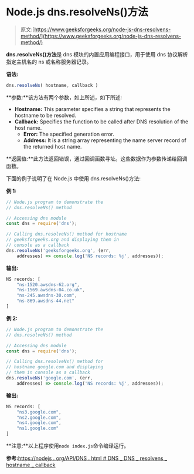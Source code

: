 # Node.js dns.resolveNs()方法

> 原文:[https://www.geeksforgeeks.org/node-js-dns-resolvens-method/](https://www.geeksforgeeks.org/node-js-dns-resolvens-method/)

**dns.resolveNs()方法**是 dns 模块的内置应用编程接口，用于使用 dns 协议解析指定主机名的 ns 或名称服务器记录。

**语法:**

```js
dns.resolveNs( hostname, callback )
```

**参数:**该方法有两个参数，如上所述，如下所述:

*   **Hostname:** This parameter specifies a string that represents the hostname to be resolved.
*   **Callback:** Specifies the function to be called after DNS resolution of the host name.
    *   **Error:** The specified generation error.
    *   **Address:** It is a string array representing the name server record of the returned host name.

**返回值:**此方法返回错误，通过回调函数寻址。这些数据作为参数传递给回调函数。

下面的例子说明了在 Node.js 中使用 dns.resolveNs()方法:

**例 1:**

```js
// Node.js program to demonstrate the   
// dns.resolveNs() method

// Accessing dns module
const dns = require('dns');

// Calling dns.resolveNs() method for hostname
// geeksforgeeks.org and displaying them in
// console as a callback
dns.resolveNs('geeksforgeeks.org', (err, 
    addresses) => console.log('NS records: %j', addresses));
```

**输出:**

```js
NS records: [
    "ns-1520.awsdns-62.org",
    "ns-1569.awsdns-04.co.uk",
    "ns-245.awsdns-30.com",
    "ns-869.awsdns-44.net"
]

```

**例 2:**

```js
// Node.js program to demonstrate the   
// dns.resolveNs() method

// Accessing dns module
const dns = require('dns');

// Calling dns.resolveNs() method for
// hostname google.com and displaying
// them in console as a callback
dns.resolveNs('google.com', (err, 
    addresses) => console.log('NS records: %j', addresses));
```

**输出:**

```js
NS records: [
    "ns3.google.com",
    "ns2.google.com",
    "ns4.google.com",
    "ns1.google.com"
]

```

**注意:**以上程序使用`node index.js`命令编译运行。

**参考:**[https://nodejs . org/API/DNS . html # DNS _ DNS _ resolvens _ hostname _ callback](https://nodejs.org/api/dns.html#dns_dns_resolvens_hostname_callback)